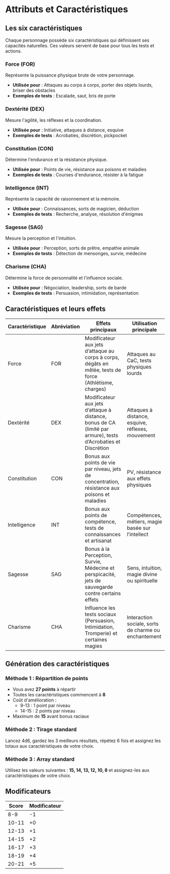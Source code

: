 # Attributs et Caractéristiques

## Les six caractéristiques

Chaque personnage possède six caractéristiques qui définissent ses capacités naturelles. Ces valeurs servent de base pour tous les tests et actions.

### Force (FOR)
Représente la puissance physique brute de votre personnage.
- **Utilisée pour** : Attaques au corps à corps, porter des objets lourds, briser des obstacles
- **Exemples de tests** : Escalade, saut, bris de porte

### Dextérité (DEX)
Mesure l'agilité, les réflexes et la coordination.
- **Utilisée pour** : Initiative, attaques à distance, esquive
- **Exemples de tests** : Acrobaties, discrétion, pickpocket

### Constitution (CON)
Détermine l'endurance et la résistance physique.
- **Utilisée pour** : Points de vie, résistance aux poisons et maladies
- **Exemples de tests** : Courses d'endurance, résister à la fatigue

### Intelligence (INT)
Représente la capacité de raisonnement et la mémoire.
- **Utilisée pour** : Connaissances, sorts de magicien, déduction
- **Exemples de tests** : Recherche, analyse, résolution d'énigmes

### Sagesse (SAG)
Mesure la perception et l'intuition.
- **Utilisée pour** : Perception, sorts de prêtre, empathie animale
- **Exemples de tests** : Détection de mensonges, survie, médecine

### Charisme (CHA)
Détermine la force de personnalité et l'influence sociale.
- **Utilisée pour** : Négociation, leadership, sorts de barde
- **Exemples de tests** : Persuasion, intimidation, représentation

## Caractéristiques et leurs effets

| Caractéristique | Abréviation | Effets principaux | Utilisation principale |
|-----------------|------------|-----------------|----------------------|
| Force           | FOR        | Modificateur aux jets d’attaque au corps à corps, dégâts en mêlée, tests de force (Athlétisme, charges) | Attaques au CaC, tests physiques lourds |
| Dextérité       | DEX        | Modificateur aux jets d’attaque à distance, bonus de CA (limité par armure), tests d’Acrobaties et Discrétion | Attaques à distance, esquive, réflexes, mouvement |
| Constitution    | CON        | Bonus aux points de vie par niveau, jets de concentration, résistance aux poisons et maladies | PV, résistance aux effets physiques |
| Intelligence    | INT        | Bonus aux points de compétence, tests de connaissances et artisanat | Compétences, métiers, magie basée sur l’intellect |
| Sagesse         | SAG        | Bonus à la Perception, Survie, Médecine et perspicacité, jets de sauvegarde contre certains effets | Sens, intuition, magie divine ou spirituelle |
| Charisme        | CHA        | Influence les tests sociaux (Persuasion, Intimidation, Tromperie) et certaines magies | Interaction sociale, sorts de charme ou enchantement |


## Génération des caractéristiques

### Méthode 1 : Répartition de points
- Vous avez **27 points** à répartir
- Toutes les caractéristiques commencent à **8**
- Coût d'amélioration :
  - 9-13 : 1 point par niveau
  - 14-15 : 2 points par niveau
- Maximum de **15** avant bonus raciaux

### Méthode 2 : Tirage standard
Lancez 4d6, gardez les 3 meilleurs résultats, répétez 6 fois et assignez les totaux aux caractéristiques de votre choix.

### Méthode 3 : Array standard
Utilisez les valeurs suivantes : **15, 14, 13, 12, 10, 8** et assignez-les aux caractéristiques de votre choix.

## Modificateurs

| Score | Modificateur |
|-------|--------------|
| 8-9   | -1           |
| 10-11 | +0           |
| 12-13 | +1           |
| 14-15 | +2           |
| 16-17 | +3           |
| 18-19 | +4           |
| 20-21 | +5           |
